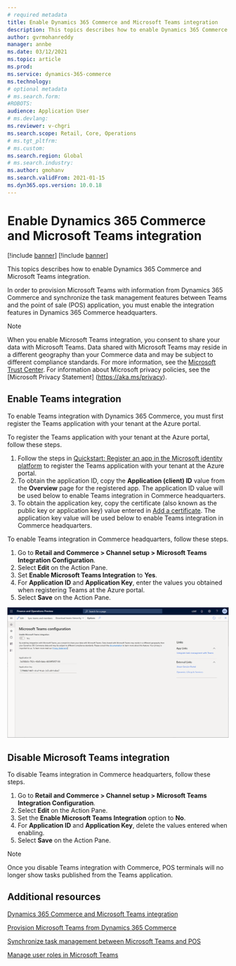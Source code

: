 ```yaml
---
# required metadata
title: Enable Dynamics 365 Commerce and Microsoft Teams integration
description: This topics describes how to enable Dynamics 365 Commerce and Microsoft Teams integration.
author: gvrmohanreddy
manager: annbe
ms.date: 03/12/2021
ms.topic: article
ms.prod: 
ms.service: dynamics-365-commerce
ms.technology: 
# optional metadata
# ms.search.form:  
#ROBOTS: 
audience: Application User
# ms.devlang: 
ms.reviewer: v-chgri
ms.search.scope: Retail, Core, Operations
# ms.tgt_pltfrm: 
# ms.custom: 
ms.search.region: Global
# ms.search.industry: 
ms.author: gmohanv
ms.search.validFrom: 2021-01-15
ms.dyn365.ops.version: 10.0.18
---
```


# Enable Dynamics 365 Commerce and Microsoft Teams integration 

[!include [banner](includes/banner.md)]
[!include [banner](includes/preview-banner.md)]

This topics describes how to enable Dynamics 365 Commerce and Microsoft Teams integration.

In order to provision Microsoft Teams with information from Dynamics 365 Commerce and synchronize the task management features between Teams and the point of sale (POS) application, you must enable the integration features in Dynamics 365 Commerce headquarters. 

> [!NOTE]
> When you enable Microsoft Teams integration, you consent to share your data with Microsoft Teams. Data shared with Microsoft Teams may reside in a different geography than your Commerce data and may be subject to different compliance standards. For more information, see the [Microsoft Trust Center](https://www.microsoft.com/trust-center). For information about Microsoft privacy policies, see the [Microsoft Privacy Statement] (https://aka.ms/privacy).

## Enable Teams integration 

To enable Teams integration with Dynamics 365 Commerce, you must first register the Teams application with your tenant at the Azure portal.

To register the Teams application with your tenant at the Azure portal, follow these steps.

1. Follow the steps in [Quickstart: Register an app in the Microsoft identity platform](https://docs.microsoft.com/azure/active-directory/develop/quickstart-register-app) to register the Teams application with your tenant at the Azure portal. 
1. To obtain the application ID, copy the **Application (client) ID** value from the **Overview** page for the registered app. The application ID value will be used below to enable Teams integration in Commerce headquarters.
1. To obtain the application key, copy the certificate (also known as the public key or application key) value entered in [Add a certificate](https://docs.microsoft.com/azure/active-directory/develop/quickstart-register-app#add-a-certificate). The application key value will be used below to enable Teams integration in Commerce headquarters. 

To enable Teams integration in Commerce headquarters, follow these steps.

1. Go to **Retail and Commerce \> Channel setup \> Microsoft Teams Integration Configuration**.
1. Select **Edit** on the Action Pane.
1. Set **Enable Microsoft Teams Integration** to **Yes**.
1. For **Application ID** and **Application Key**, enter the values you obtained when registering Teams at the Azure portal. 
1. Select **Save** on the Action Pane.

![Dynamics 365 Commerce - Teams integration configuration](media/D365-Commerce-Microsoft-Teams-Configuration_with_disclaimer.png)

## Disable Microsoft Teams integration 

To disable Teams integration in Commerce headquarters, follow these steps.

1. Go to **Retail and Commerce \> Channel setup \> Microsoft Teams Integration Configuration**.
2. Select **Edit** on the Action Pane.
3. Set the **Enable Microsoft Teams Integration** option to **No**.
4. For **Application ID** and **Application Key**, delete the values entered when enabling. 
5. Select **Save** on the Action Pane.

> [!NOTE]
> Once you disable Teams integration with Commerce, POS terminals will no longer show tasks published from the Teams application. 

## Additional resources

[Dynamics 365 Commerce and Microsoft Teams integration ](commerce-teams-integration.md)

[Provision Microsoft Teams from Dynamics 365 Commerce](provision-teams-from-commerce.md)

[Synchronize task management between Microsoft Teams and POS](synchronize-tasks-teams-pos.md)

[Manage user roles in Microsoft Teams](manage-user-roles-teams.md)
